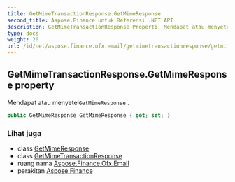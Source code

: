```yaml
---
title: GetMimeTransactionResponse.GetMimeResponse
second_title: Aspose.Finance untuk Referensi .NET API
description: GetMimeTransactionResponse Properti. Mendapat atau menyetelGetMimeResponse .
type: docs
weight: 20
url: /id/net/aspose.finance.ofx.email/getmimetransactionresponse/getmimeresponse/
---
```

## GetMimeTransactionResponse.GetMimeResponse property

Mendapat atau menyetel`GetMimeResponse` .

```csharp
public GetMimeResponse GetMimeResponse { get; set; }
```

### Lihat juga

* class [GetMimeResponse](../../getmimeresponse/)
* class [GetMimeTransactionResponse](../)
* ruang nama [Aspose.Finance.Ofx.Email](../../getmimetransactionresponse/)
* perakitan [Aspose.Finance](../../../)


